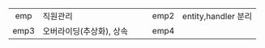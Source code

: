 ||||||
|:---:|:---|---|:---:|:---|
|emp|직원관리|　|emp2|entity,handler 분리|
|emp3|오버라이딩(추상화), 상속||emp4|  |
